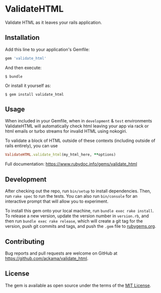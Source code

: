 # ValidateHTML

Validate HTML as it leaves your rails application.

## Installation

Add this line to your application's Gemfile:

```ruby
gem 'validate_html'
```

And then execute:

    $ bundle

Or install it yourself as:

    $ gem install validate_html

## Usage

When included in your Gemfile, when in `development` & `test` environments ValidateHTML will automatically check html leaving your app via rack or html emails or turbo streams for invalid HTML using nokogiri.

To validate a block of HTML outside of these contexts (including outside of rails entirely), you can use
```ruby
ValidateHTML.validate_html(my_html_here, **options)
```

Full documentation: https://www.rubydoc.info/gems/validate_html

## Development

After checking out the repo, run `bin/setup` to install dependencies. Then, run `rake spec` to run the tests. You can also run `bin/console` for an interactive prompt that will allow you to experiment.

To install this gem onto your local machine, run `bundle exec rake install`. To release a new version, update the version number in `version.rb`, and then run `bundle exec rake release`, which will create a git tag for the version, push git commits and tags, and push the `.gem` file to [rubygems.org](https://rubygems.org).

## Contributing

Bug reports and pull requests are welcome on GitHub at https://github.com/ackama/validate_html.

## License

The gem is available as open source under the terms of the [MIT License](https://opensource.org/licenses/MIT).

